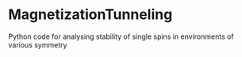 # MagnetizationTunneling
Python code for analysing stability of single spins in environments of various symmetry
